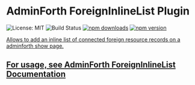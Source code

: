 # AdminForth ForeignInlineList Plugin

<img src="https://img.shields.io/badge/License-MIT-blue.svg" alt="License: MIT" /> <img src="https://woodpecker.devforth.io/api/badges/3848/status.svg" alt="Build Status" /> <a href="https://www.npmjs.com/package/@adminforth/foreign-inline-list"> <img src="https://img.shields.io/npm/dt/@adminforth/foreign-inline-list" alt="npm downloads" /></a> <a href="https://www.npmjs.com/package/@adminforth/foreign-inline-list"><img src="https://img.shields.io/npm/v/@adminforth/foreign-inline-list" alt="npm version" /></a> <a href="https://www.npmjs.com/package/@adminforth/foreign-inline-list">

Allows to add an inline list of connected foreign resource records on a adminforth show page.

## For usage, see [AdminForth ForeignInlineList Documentation](https://adminforth.dev/docs/tutorial/Plugins/ForeignInlineList/)